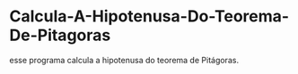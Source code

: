# Calcula-A-Hipotenusa-Do-Teorema-De-Pitagoras
esse programa calcula a hipotenusa do teorema de Pitágoras.
